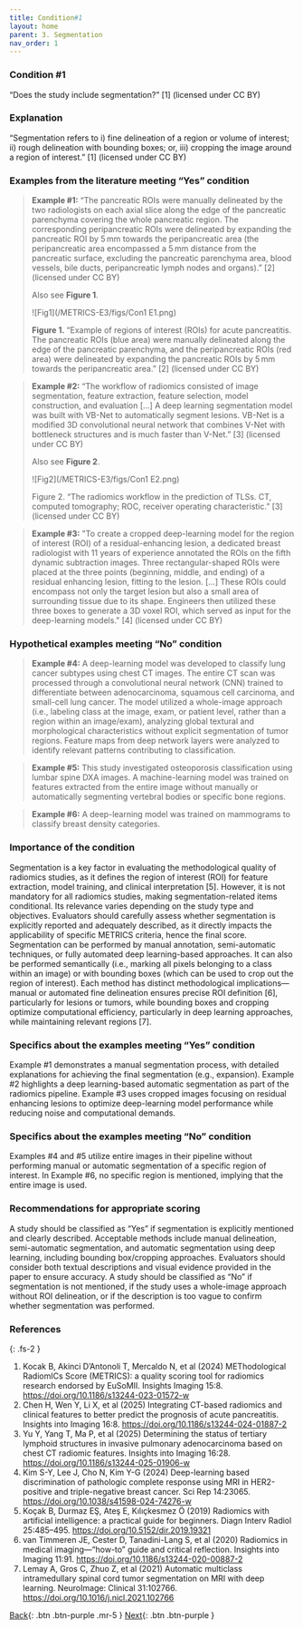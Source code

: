 ```yaml
---
title: Condition#1
layout: home
parent: 3. Segmentation
nav_order: 1
---
```


### Condition #1
“Does the study include segmentation?” [1]  (licensed under CC BY)

### Explanation
“Segmentation refers to i) fine delineation of a region or volume of interest; ii) rough delineation with bounding boxes; or, iii) cropping the image around a region of interest.” [1]  (licensed under CC BY)

### Examples from the literature meeting “Yes” condition 
> **Example #1:** “The pancreatic ROIs were manually delineated by the two radiologists on each axial slice along the edge of the pancreatic parenchyma covering the whole pancreatic region. The corresponding peripancreatic ROIs were delineated by expanding the pancreatic ROI by 5 mm towards the peripancreatic area (the peripancreatic area encompassed a 5 mm distance from the pancreatic surface, excluding the pancreatic parenchyma area, blood vessels, bile ducts, peripancreatic lymph nodes and organs).” [2] (licensed under CC BY)
>
> Also see **Figure 1**.
>
>![Fig1](/METRICS-E3/figs/Con1 E1.png) 
>
> **Figure 1.** “Example of regions of interest (ROIs) for acute pancreatitis. The pancreatic ROIs (blue area) were manually delineated along the edge of the pancreatic parenchyma, and the peripancreatic ROIs (red area) were delineated by expanding the pancreatic ROIs by 5 mm towards the peripancreatic area.” [2] (licensed under CC BY)

> **Example #2:** “The workflow of radiomics consisted of image segmentation, feature extraction, feature selection, model construction, and evaluation […] A deep learning segmentation model was built with VB-Net to automatically segment lesions. VB-Net is a modified 3D convolutional neural network that combines V-Net with bottleneck structures and is much faster than V-Net.” [3] (licensed under CC BY)
>
> Also see **Figure 2**.
>
>![Fig2](/METRICS-E3/figs/Con1 E2.png) 
>
>Figure 2. “The radiomics workflow in the prediction of TLSs. CT, computed tomography; ROC, receiver operating characteristic.” [3] (licensed under CC BY)

> **Example #3:** "To create a cropped deep-learning model for the region of interest (ROI) of a residual-enhancing lesion, a dedicated breast radiologist with 11 years of experience annotated the ROIs on the fifth dynamic subtraction images. Three rectangular-shaped ROIs were placed at the three points (beginning, middle, and ending) of a residual enhancing lesion, fitting to the lesion. […] These ROIs could encompass not only the target lesion but also a small area of surrounding tissue due to its shape. Engineers then utilized these three boxes to generate a 3D voxel ROI, which served as input for the deep-learning models." [4] (licensed under CC BY)

### Hypothetical examples meeting “No” condition
> **Example #4:** A deep-learning model was developed to classify lung cancer subtypes using chest CT images. The entire CT scan was processed through a convolutional neural network (CNN) trained to differentiate between adenocarcinoma, squamous cell carcinoma, and small-cell lung cancer. The model utilized a whole-image approach (i.e., labeling class at the image, exam, or patient level, rather than a region within an image/exam), analyzing global textural and morphological characteristics without explicit segmentation of tumor regions. Feature maps from deep network layers were analyzed to identify relevant patterns contributing to classification.

> **Example #5:** This study investigated osteoporosis classification using lumbar spine DXA images. A machine-learning model was trained on features extracted from the entire image without manually or automatically segmenting vertebral bodies or specific bone regions.

> **Example #6:** A deep-learning model was trained on mammograms to classify breast density categories.

### Importance of the condition
Segmentation is a key factor in evaluating the methodological quality of radiomics studies, as it defines the region of interest (ROI) for feature extraction, model training, and clinical interpretation [5]. However, it is not mandatory for all radiomics studies, making segmentation-related items conditional. Its relevance varies depending on the study type and objectives. Evaluators should carefully assess whether segmentation is explicitly reported and adequately described, as it directly impacts the applicability of specific METRICS criteria, hence the final score.
Segmentation can be performed by manual annotation, semi-automatic techniques,  or fully automated deep learning-based approaches. It can also be performed semantically (i.e., marking all pixels belonging to a class within an image) or with bounding boxes (which can be used to crop out the region of interest). Each method has distinct methodological implications—manual or automated fine delineation ensures precise ROI definition [6], particularly for lesions or tumors, while bounding boxes and cropping optimize computational efficiency, particularly in deep learning approaches, while maintaining relevant regions [7].

### Specifics about the examples meeting “Yes” condition	
Example #1 demonstrates a manual segmentation process, with detailed explanations for achieving the final segmentation (e.g., expansion). Example #2 highlights a deep learning-based automatic segmentation as part of the radiomics pipeline. Example #3 uses cropped images focusing on residual enhancing lesions to optimize deep-learning model performance while reducing noise and computational demands.

### Specifics about the examples meeting “No” condition
Examples #4 and #5 utilize entire images in their pipeline without performing manual or automatic segmentation of a specific region of interest. In Example #6, no specific region is mentioned, implying that the entire image is used.

### Recommendations for appropriate scoring
A study should be classified as “Yes” if segmentation is explicitly mentioned and clearly described. Acceptable methods include manual delineation, semi-automatic segmentation, and automatic segmentation using deep learning, including bounding box/cropping approaches. Evaluators should consider both textual descriptions and visual evidence provided in the paper to ensure accuracy.
A study should be classified as “No” if segmentation is not mentioned, if the study uses a whole-image approach without ROI delineation, or if the description is too vague to confirm whether segmentation was performed.

### References

{: .fs-2 }

1. 	Kocak B, Akinci D’Antonoli T, Mercaldo N, et al (2024) METhodological RadiomICs Score (METRICS): a quality scoring tool for radiomics research endorsed by EuSoMII. Insights Imaging 15:8. https://doi.org/10.1186/s13244-023-01572-w
2. 	Chen H, Wen Y, Li X, et al (2025) Integrating CT-based radiomics and clinical features to better predict the prognosis of acute pancreatitis. Insights into Imaging 16:8. https://doi.org/10.1186/s13244-024-01887-2
3. 	Yu Y, Yang T, Ma P, et al (2025) Determining the status of tertiary lymphoid structures in invasive pulmonary adenocarcinoma based on chest CT radiomic features. Insights into Imaging 16:28. https://doi.org/10.1186/s13244-025-01906-w
4. 	Kim S-Y, Lee J, Cho N, Kim Y-G (2024) Deep-learning based discrimination of pathologic complete response using MRI in HER2-positive and triple-negative breast cancer. Sci Rep 14:23065. https://doi.org/10.1038/s41598-024-74276-w
5. 	Koçak B, Durmaz EŞ, Ateş E, Kılıçkesmez Ö (2019) Radiomics with artificial intelligence: a practical guide for beginners. Diagn Interv Radiol 25:485–495. https://doi.org/10.5152/dir.2019.19321
6. 	van Timmeren JE, Cester D, Tanadini-Lang S, et al (2020) Radiomics in medical imaging—“how-to” guide and critical reflection. Insights into Imaging 11:91. https://doi.org/10.1186/s13244-020-00887-2
7. 	Lemay A, Gros C, Zhuo Z, et al (2021) Automatic multiclass intramedullary spinal cord tumor segmentation on MRI with deep learning. NeuroImage: Clinical 31:102766. https://doi.org/10.1016/j.nicl.2021.102766

[Back](https://radiomic.github.io/METRICS-E3/){: .btn .btn-purple  .mr-5  }
[Next](https://radiomic.github.io/METRICS-E3/docs/Segmentation%20(Con%201-2%20Item%208-10)/Condition%202.html){: .btn .btn-purple   }